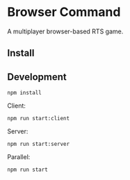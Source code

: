 # Browser Command

A multiplayer browser-based RTS game.

## Install

## Development

`npm install`

Client:

`npm run start:client`

Server:

`npm run start:server`

Parallel:

`npm run start`
